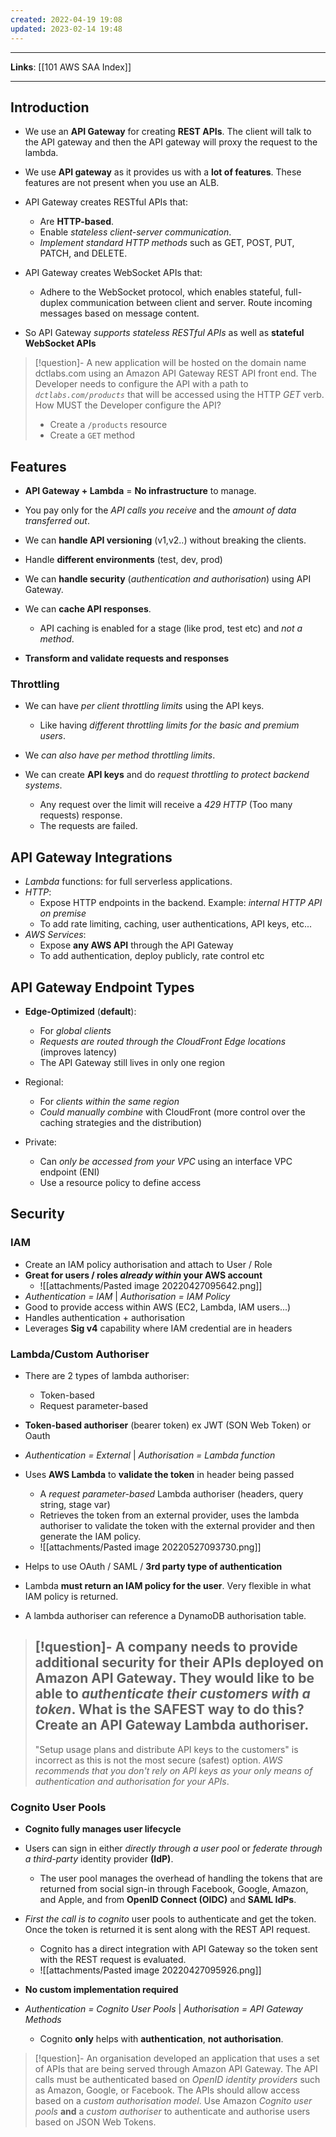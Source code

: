 ```yaml
---
created: 2022-04-19 19:08
updated: 2023-02-14 19:48
---
```

---
**Links**: [[101 AWS SAA Index]]

---
## Introduction
- We use an **API Gateway** for creating **REST APIs**. The client will talk to the API gateway and then the API gateway will proxy the request to the lambda.
- We use **API gateway** as it provides us with a **lot of features**. These features are not present when you use an ALB.
- API Gateway creates RESTful APIs that:
	- Are **HTTP-based**.
	- Enable *stateless client-server communication*.
	- *Implement standard HTTP methods* such as GET, POST, PUT, PATCH, and DELETE.

- API Gateway creates WebSocket APIs that:
	- Adhere to the WebSocket protocol, which enables stateful, full-duplex communication between client and server. Route incoming messages based on message content.

- So API Gateway *supports stateless RESTful APIs* as well as **stateful WebSocket APIs**

> [!question]- A new application will be hosted on the domain name dctlabs.com using an Amazon API Gateway REST API front end. The Developer needs to configure the API with a path to *`dctlabs.com/products`* that will be accessed using the HTTP *GET* verb. How MUST the Developer configure the API?
> - Create a `/products` resource
> - Create a `GET` method

## Features
- **API Gateway + Lambda** = **No infrastructure** to manage.
- You pay only for the *API calls you receive* and the *amount of data transferred out*.
- We can **handle API versioning** (v1,v2..) without breaking the clients.
- Handle **different environments** (test, dev, prod)
- We can **handle security** (*authentication and authorisation*) using API Gateway.

-  We can **cache API responses**. 
	- API caching is enabled for a stage (like prod, test etc) and *not a method*.

- **Transform and validate requests and responses**

### Throttling
- We can have *per client throttling limits* using the API keys. 
	- Like having *different throttling limits for the basic and premium users*.

- We *can also have per method throttling limits*. 

- We can create **API keys** and do *request throttling to protect backend systems*.
	- Any request over the limit will receive a *429 HTTP* (Too many requests) response.
	- The requests are failed.

## API Gateway Integrations
- *Lambda* functions: for full serverless applications.
- *HTTP*: 
	- Expose HTTP endpoints in the backend. Example: *internal HTTP API on premise*
	- To add rate limiting, caching, user authentications, API keys, etc...
- *AWS Services*:
	- Expose **any AWS API** through the API Gateway
	- To add authentication, deploy publicly, rate control etc

## API Gateway Endpoint Types
- **Edge-Optimized** (**default**): 
	- For *global clients* 
	- *Requests are routed through the CloudFront Edge locations* (improves latency)
	- The API Gateway still lives in only one region

- Regional:
	- For *clients within the same region*
	- *Could manually combine* with CloudFront (more control over the caching strategies and the distribution)

- Private:
	- Can *only be accessed from your VPC* using an interface VPC endpoint (ENI)
	- Use a resource policy to define access

## Security
### IAM
- Create an IAM policy authorisation and attach to User / Role
- **Great for users / roles *already within* your AWS account**
	- ![[attachments/Pasted image 20220427095642.png]]
- *Authentication = IAM* | *Authorisation = IAM Policy*
- Good to provide access within AWS (EC2, Lambda, lAM users...)
- Handles authentication + authorisation
- Leverages **Sig v4** capability where IAM credential are in headers

### Lambda/Custom Authoriser
- There are 2 types of lambda authoriser:
	- Token-based
	- Request parameter-based
- **Token-based authoriser** (bearer token) ex JWT (SON Web Token) or Oauth
- *Authentication = External* | *Authorisation = Lambda function*
- Uses **AWS Lambda** to **validate the token** in header being passed
	- A *request parameter-based* Lambda authoriser (headers, query string, stage var)
	- Retrieves the token from an external provider, uses the lambda authoriser to validate the token with the external provider and then generate the IAM policy.
	- ![[attachments/Pasted image 20220527093730.png]]

- Helps to use OAuth / SAML / **3rd party type of authentication**
- Lambda **must return an IAM policy for the user**. Very flexible in what IAM policy is returned.
- A lambda authoriser can reference a DynamoDB authorisation table.

> [!question]- A company needs to provide additional security for their APIs deployed on Amazon API Gateway. They would like to be able to *authenticate their customers with a token*. What is the SAFEST way to do this?
> Create an API Gateway Lambda authoriser.
> ---
> "Setup usage plans and distribute API keys to the customers" is incorrect as this is not the most secure (safest) option. *AWS recommends that you don't rely on API keys as your only means of authentication and authorisation for your APIs*.

### Cognito User Pools
- **Cognito fully manages user lifecycle**
- Users can sign in either *directly through a user pool* or *federate through a third-party* identity provider **(IdP)**. 
	- The user pool manages the overhead of handling the tokens that are returned from social sign-in through Facebook, Google, Amazon, and Apple, and from **OpenID Connect (OIDC)** and **SAML IdPs**.
- *First the call is to cognito* user pools to authenticate and get the token. Once the token is returned it is sent along with the REST API request.
	- Cognito has a direct integration with API Gateway so the token sent with the REST request is evaluated.
	- ![[attachments/Pasted image 20220427095926.png]]

- **No custom implementation required**
- *Authentication = Cognito User Pools* | *Authorisation = API Gateway Methods*
	- Cognito **only** helps with **authentication**, **not authorisation**.

> [!question]- An organisation developed an application that uses a set of APIs that are being served through Amazon API Gateway. The API calls must be authenticated based on *OpenID identity providers* such as Amazon, Google, or Facebook. The APIs should allow access based on a *custom authorisation model*.
> Use Amazon *Cognito user pools* **and** a *custom authoriser* to authenticate and authorise users based on JSON Web Tokens.